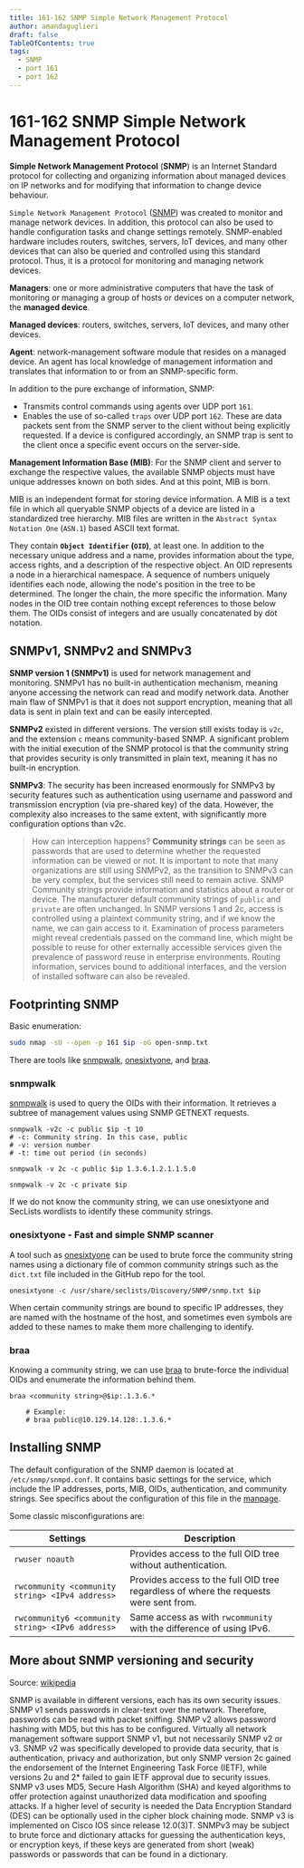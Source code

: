 ```yaml
---
title: 161-162 SNMP Simple Network Management Protocol 
author: amandaguglieri
draft: false
TableOfContents: true
tags:
  - SNMP
  - port 161
  - port 162
---
```


# 161-162 SNMP Simple Network Management Protocol 

**Simple Network Management Protocol** (**SNMP**) is an Internet Standard protocol for collecting and organizing information about managed devices on IP networks and for modifying that information to change device behaviour.

`Simple Network Management Protocol` ([SNMP](https://datatracker.ietf.org/doc/html/rfc1157)) was created to monitor and manage network devices. In addition, this protocol can also be used to handle configuration tasks and change settings remotely. SNMP-enabled hardware includes routers, switches, servers, IoT devices, and many other devices that can also be queried and controlled using this standard protocol. Thus, it is a protocol for monitoring and managing network devices.

**Managers**:  one or more administrative computers that have the task of monitoring or managing a group of hosts or devices on a computer network, the **managed device**.

**Managed devices**:  routers, switches, servers, IoT devices, and many other devices.

**Agent**:  network-management software module that resides on a managed device. An agent has local knowledge of management information and translates that information to or from an SNMP-specific form. 

In addition to the pure exchange of information, SNMP: 

- Transmits control commands using agents over UDP port `161`. 
- Enables the use of so-called `traps` over UDP port `162`. These are data packets sent from the SNMP server to the client without being explicitly requested. If a device is configured accordingly, an SNMP trap is sent to the client once a specific event occurs on the server-side.


**Management Information Base (MIB)**: For the SNMP client and server to exchange the respective values, the available SNMP objects must have unique addresses known on both sides. And at this point, MIB is born. 

MIB is an independent format for storing device information. A MIB is a text file in which all queryable SNMP objects of a device are listed in a standardized tree hierarchy. MIB files are written in the `Abstract Syntax Notation One` (`ASN.1`) based ASCII text format. 

They contain **`Object Identifier` (`OID`)**, at least one. In addition to the necessary unique address and a name, provides information about the type, access rights, and a description of the respective object. An OID represents a node in a hierarchical namespace. A sequence of numbers uniquely identifies each node, allowing the node's position in the tree to be determined. The longer the chain, the more specific the information. Many nodes in the OID tree contain nothing except references to those below them. The OIDs consist of integers and are usually concatenated by dot notation.


## SNMPv1, SNMPv2 and SNMPv3

**SNMP version 1 (SNMPv1)** is used for network management and monitoring. SNMPv1 has no built-in authentication mechanism, meaning anyone accessing the network can read and modify network data. Another main flaw of SNMPv1 is that it does not support encryption, meaning that all data is sent in plain text and can be easily intercepted. 

**SNMPv2** existed in different versions. The version still exists today is `v2c`, and the extension `c` means community-based SNMP. A significant problem with the initial execution of the SNMP protocol is that the community string that provides security is only transmitted in plain text, meaning it has no built-in encryption.

**SNMPv3**: The security has been increased enormously for SNMPv3 by security features such as authentication using username and password and transmission encryption (via pre-shared key) of the data. However, the complexity also increases to the same extent, with significantly more configuration options than v2c.


> How can interception happens? **Community strings** can be seen as passwords that are used to determine whether the requested information can be viewed or not. It is important to note that many organizations are still using SNMPv2, as the transition to SNMPv3 can be very complex, but the services still need to remain active. SNMP Community strings provide information and statistics about a router or device. The manufacturer default community strings of `public` and `private` are often unchanged. In SNMP versions 1 and 2c, access is controlled using a plaintext community string, and if we know the name, we can gain access to it. Examination of process parameters might reveal credentials passed on the command line, which might be possible to reuse for other externally accessible services given the prevalence of password reuse in enterprise environments. Routing information, services bound to additional interfaces, and the version of installed software can also be revealed.

## Footprinting SNMP

Basic enumeration:

```bash
sudo nmap -sU --open -p 161 $ip -oG open-snmp.txt
```

There are tools like [snmpwalk](snmpwalk.md), [onesixtyone](onesixtyone.md), and [braa](braa.md). 

### snmpwalk

[snmpwalk](snmpwalk.md) is used to query the OIDs with their information. It retrieves a subtree of management values using SNMP GETNEXT requests.

```shell-session
snmpwalk -v2c -c public $ip -t 10
# -c: Community string. In this case, public
# -v: version number
# -t: time out period (in seconds)
```

```shell-session
snmpwalk -v 2c -c public $ip 1.3.6.1.2.1.1.5.0
```

```shell-session
snmpwalk -v 2c -c private $ip
```

 If we do not know the community string, we can use onesixtyone and SecLists wordlists to identify these community strings.


### onesixtyone - Fast and simple SNMP scanner

A tool such as [onesixtyone](onesixtyone.md) can be used to brute force the community string names using a dictionary file of common community strings such as the `dict.txt` file included in the GitHub repo for the tool.

```shell-session
onesixtyone -c /usr/share/seclists/Discovery/SNMP/snmp.txt $ip
```

When certain community strings are bound to specific IP addresses, they are named with the hostname of the host, and sometimes even symbols are added to these names to make them more challenging to identify.


### braa 

Knowing a community string, we can use [braa](braa.md) to brute-force the individual OIDs and enumerate the information behind them.

```shell-session
braa <community string>@$ip:.1.3.6.*   

	# Example:
	# braa public@10.129.14.128:.1.3.6.*
```


## Installing SNMP

The default configuration of the SNMP daemon is located at `/etc/snmp/snmpd.conf`. It contains basic settings for the service, which include the IP addresses, ports, MIB, OIDs, authentication, and community strings. See specifics about the configuration of this file in the [manpage](http://www.net-snmp.org/docs/man/snmpd.conf.html).

Some classic misconfigurations are:

|**Settings**|**Description**|
|---|---|
|`rwuser noauth`|Provides access to the full OID tree without authentication.|
|`rwcommunity <community string> <IPv4 address>`|Provides access to the full OID tree regardless of where the requests were sent from.|
|`rwcommunity6 <community string> <IPv6 address>`|Same access as with `rwcommunity` with the difference of using IPv6.|


## More about SNMP versioning and security

Source: [wikipedia](https://en.wikipedia.org/wiki/Simple_Network_Management_Protocol)

SNMP is available in different versions, each has its own security issues. SNMP v1 sends passwords in clear-text over the network. Therefore, passwords can be read with packet sniffing. SNMP v2 allows password hashing with MD5, but this has to be configured. Virtually all network management software support SNMP v1, but not necessarily SNMP v2 or v3. SNMP v2 was specifically developed to provide data security, that is authentication, privacy and authorization, but only SNMP version 2c gained the endorsement of the Internet Engineering Task Force (IETF), while versions 2u and 2* failed to gain IETF approval due to security issues. SNMP v3 uses MD5, Secure Hash Algorithm (SHA) and keyed algorithms to offer protection against unauthorized data modification and spoofing attacks. If a higher level of security is needed the Data Encryption Standard (DES) can be optionally used in the cipher block chaining mode. SNMP v3 is implemented on Cisco IOS since release 12.0(3)T. SNMPv3 may be subject to brute force and dictionary attacks for guessing the authentication keys, or encryption keys, if these keys are generated from short (weak) passwords or passwords that can be found in a dictionary.